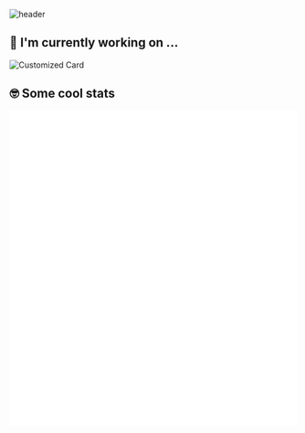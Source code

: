 
![header](https://capsule-render.vercel.app/api?type=waving&color=52C8F2&height=120&section=header&text=Eric%20Ávila&fontSize=40&fontColor=D3EDF5)

## 🔭 I'm currently working on ...
![Customized Card](https://github-readme-stats.vercel.app/api/pin?username=Qbeast-io&repo=qbeast-spark&bg_color=30,e96443,904e95&title_color=fff&text_color=fff)

## 🤓 Some cool stats
![Metrics](/github-metrics.svg)

